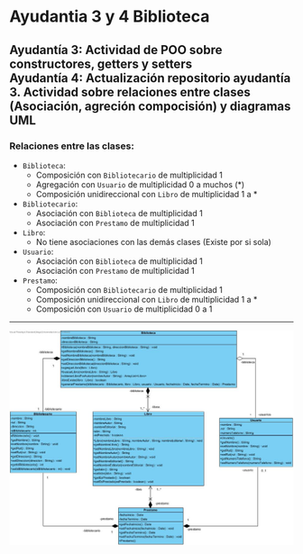 # Ayudantia 3 y 4 Biblioteca
Ayudantía 3: Actividad de POO sobre constructores, getters y setters  
Ayudantía 4: Actualización repositorio ayudantía 3. Actividad sobre relaciones entre clases (Asociación, agreción compocisión) y diagramas UML
---
### Relaciones entre las clases:

- `Biblioteca`: 
  - Composición con `Bibliotecario` de multiplicidad 1
  - Agregación con `Usuario` de multiplicidad 0 a muchos (*)
  - Composición unidireccional con `Libro` de multiplicidad 1 a *
- `Bibliotecario`:
  - Asociación con `Biblioteca` de multiplicidad 1
  - Asociación con `Prestamo` de multiplicidad 1
- `Libro`:
  - No tiene asociaciones con las demás clases (Existe por si sola)
- `Usuario`: 
  - Asociación con `Biblioteca` de multiplicidad 1
  - Asociación con `Prestamo` de multiplicidad 1
- `Prestamo`:
  - Composición con `Bibliotecario` de multiplicidad 1
  - Composición unidireccional con `Libro` de multiplicidad 1 a *
  - Composición con `Usuario` de multiplicidad 0 a 1

---

![Diagrama UML](Biblioteca_UML.jpg)